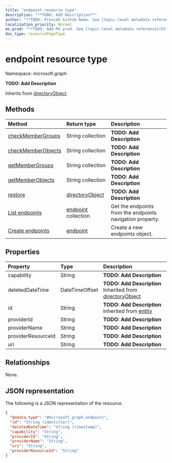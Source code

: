 ```yaml
---
title: "endpoint resource type"
description: "**TODO: Add Description**"
author: "**TODO: Provide Github Name. See [topic-level metadata reference](https://msgo.azurewebsites.net/add/document/guidelines/metadata.html#topic-level-metadata)**"
localization_priority: Normal
ms.prod: "**TODO: Add MS prod. See [topic-level metadata reference](https://msgo.azurewebsites.net/add/document/guidelines/metadata.html#topic-level-metadata)**"
doc_type: resourcePageType
---
```


# endpoint resource type


Namespace: microsoft.graph

**TODO: Add Description**


Inherits from [directoryObject](../resources/directoryobject.md).

## Methods
|Method|Return type|Description|
|:---|:---|:---|
|[checkMemberGroups](../api/endpoint-checkmembergroups.md)|String collection|**TODO: Add Description**|
|[checkMemberObjects](../api/endpoint-checkmemberobjects.md)|String collection|**TODO: Add Description**|
|[getMemberGroups](../api/endpoint-getmembergroups.md)|String collection|**TODO: Add Description**|
|[getMemberObjects](../api/endpoint-getmemberobjects.md)|String collection|**TODO: Add Description**|
|[restore](../api/endpoint-restore.md)|[directoryObject](../resources/directoryobject.md)|**TODO: Add Description**|
|[List endpoints](../api/group-list-endpoints.md)|[endpoint](../resources/endpoint.md) collection|Get the endpoints from the endpoints navigation property.|
|[Create endpoints](../api/group-post-endpoints.md)|[endpoint](../resources/endpoint.md)|Create a new endpoints object.|

## Properties
|Property|Type|Description|
|:---|:---|:---|
|capability|String|**TODO: Add Description**|
|deletedDateTime|DateTimeOffset|**TODO: Add Description** Inherited from [directoryObject](../resources/directoryobject.md)|
|id|String|**TODO: Add Description** Inherited from [entity](../resources/entity.md)|
|providerId|String|**TODO: Add Description**|
|providerName|String|**TODO: Add Description**|
|providerResourceId|String|**TODO: Add Description**|
|uri|String|**TODO: Add Description**|

## Relationships
None.

## JSON representation
The following is a JSON representation of the resource.
<!-- {
  "blockType": "resource",
  "keyProperty": "id",
  "@odata.type": "microsoft.graph.endpoint",
  "baseType": "microsoft.graph.directoryObject",
  "openType": true
}
-->
``` json
{
  "@odata.type": "#microsoft.graph.endpoint",
  "id": "String (identifier)",
  "deletedDateTime": "String (timestamp)",
  "capability": "String",
  "providerId": "String",
  "providerName": "String",
  "uri": "String",
  "providerResourceId": "String"
}
```

